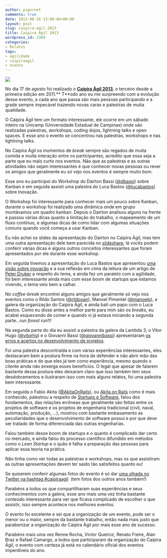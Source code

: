 ```yaml
---
author: pigornet
comments: true
date: 2013-08-26 13:06:04+00:00
layout: post
slug: caipira-agil-2013
title: Caipira Ágil 2013
wordpress_id: 3389
categories:
- Relatos
tags:
- agilidade
- caipiraagil
- evento
---
```


![](http://www.caipiraagil.com/img/logo_caipira.png)




No dia 17 de agosto foi realizado o [**Caipira Ágil 2013**](http://caipiraagil.com/), o terceiro desde a primeira edição em 2011.** T**odo ano eu me surpreendo com a evolução desse evento, a cada ano que passa são mais pessoas participando e a grade sempre impecável trazendo novas caras e palestras de muita qualidade.




O Caipira Ágil tem um formato interessante, ele ocorre em um sábado inteiro na Unicamp (Universidade Estadual de Campinas) onde são realizadas palestras, workshops, coding dojos, lightning talks e open spaces. E esse ano o evento se concentrou nas palestras, workshops e nas lightning talks.




No Caipira Ágil os momentos de _break_ sempre são regados de muita comida e muita interação entre os participantes, acredito que essa seja a parte que eu mais curto nos eventos. Não que as palestras e as outras atividades não sejam interessantes é que conhecer novas pessoas ou rever os amigos que geralmente eu só vejo nos eventos é sempre muito bom.




Esse ano eu participei do Workshop do Dairton Bassi ([@dbassi](https://twitter.com/dbassi)) sobre Kanban e em seguida assisti uma palestra do Luca Bastos ([@lucabastos](https://twitter.com/lucabastos)) sobre Inovação.<!-- more -->




O Workshop foi interessante para conhecer mais um pouco sobre Kanban, durante o workshop foi realizado uma dinâmica onde em grupo montávamos um quadro kanban. Depois o Dairton analisou alguns na frente e passou várias dicas quanto a limitação do trabalho, o mapeamento de um fluxo contínuo, e algumas dicas de como lidar com algumas situações comuns quando você começa a usar Kanban.




Eu não achei os slides da apresentação do Dairton no Caipira Ágil, mas tem uma outra apresentação dele bem parecida no [slideshare](http://www.slideshare.net/dbassi/kanban-uma-abordagem-moderna-para-desenvolvimento-de-software), lá vocês podem conferir várias dicas e alguns outros conceitos interessantes que foram apresentados por ele durante esse workshop.




Em seguida tivemos a apresentação do Luca Bastos que apresentou [uma visão sobre inovação](http://www.slideshare.net/lucabastos/a-disciplina-da-inovacao) e a sua reflexão em cima da leitura de um artigo de [Peter Druker](http://pt.wikipedia.org/wiki/Peter_Drucker) a respeito do tema, e ainda fez um paralelo com a agilidade, foi bem interessante ainda mais com esse boom de startups que estamos vivendo, o tema veio bem a calhar.




No _coffee-break_ encontrei alguns amigos que geralmente só vejo nos eventos como o Rildo Santos ([@rildosan](http://twitter.com/rildosan)), Manoel Pimentel ([@manoelp](http://twitter.com/manoelp)), a galera da organização do Caipira Ágil, e ainda bati um papo com o Luca Bastos. Como eu disse antes a melhor parte para mim são os _breaks_, eu acabei esquecendo de comer e quando vi já estava iniciando a segunda parte..._run forest run_!!!




Na segunda parte do dia eu assisti a palestra da galera da Lambda 3, o Vitor Hugo ([@vitorhg](http://twitter.com/vitorhg)) e o Giovanni Bassi ([@giovannibassi](http://twitter.com/giovannibassi)) apresentaram [os erros e acertos no desenvolvimento de projetos](http://www.slideshare.net/lambda3_br/experincias-erros-e-acertos-no-desenvolvimento-de-projetos-geis-19080181).




Foi uma palestra descontraída e com várias experiências interessantes, eles destacaram bem a postura firme na hora de defender e não abrir mão das boas práticas e do que eles já tem como experiência, mesmo quando o cliente ainda não enxerga esses benefícios. O legal que apesar de falarem bastante dessa postura eles deixaram claro que isso também tem seus desdobramentos e ilustraram isso com mais alguns relatos, foi uma palestra bem interessante.




Em seguida o Fabio Akita ([@AkitaOnRails](http://twitter.com/AkitaOnRails)), ou [Akita on Rails](http://www.akitaonrails.com/) como é mais conhecido, palestrou a respeito de [Startups e Software](http://www.slideshare.net/akitaonrails/startup-vale-2013-startups-software), falou dos fundamentos, das relações errôneas que geralmente são feitas entre os projetos de software e os projetos de engenharia tradicional (civil, naval, automação, produção, ...), mostrou com bastante embasamento as peculiaridades que o desenvolvimento de software possui e por que deve ser tratado de forma diferenciada das outras engenharias.




Falou também desse boom de startups e o quanto é complicado dar certo no mercado, e ainda falou do processo científico difundido em métodos como o _Lean Startup_ e o quão é falha a preparação das pessoas para aplicar essa teoria na prática.




Não tinha como ver todas as palestras e workshops, mas os que assistiram as outras apresentações devem ter saído tão satisfeitos quanto eu!




Se quiserem conferir algumas fotos do evento é só dar [uma olhada no Twitter na hashtag #caipiraagil](https://twitter.com/search?q=%23caipiraagil&src=tyah&mode=media)  (tem fotos dos outros anos também!)




Parabéns a todos os que compartilharam suas experiências e seus conhecimentos com a galera, esse ano mais uma vez tinha bastante conteúdo interessante para ver que ficava complicado de escolher o que assistir, isso sempre acontece nos melhores eventos.




O evento foi excelente e sei que a organização de um evento, pode ser o menor ou o maior, sempre da bastante trabalho, então nada mais justo que parabenizar a organização do Caipira Ágil por mais esse ano de sucesso.




Parabéns mais uma vez Renne Rocha, Victor Queiroz, Renato Freire, Alan Braz e Rafael Camargo, a todos que participaram da organização do Caipira Ágil, o evento com certeza já está no calendário oficial dos eventos imperdíveis do ano.
